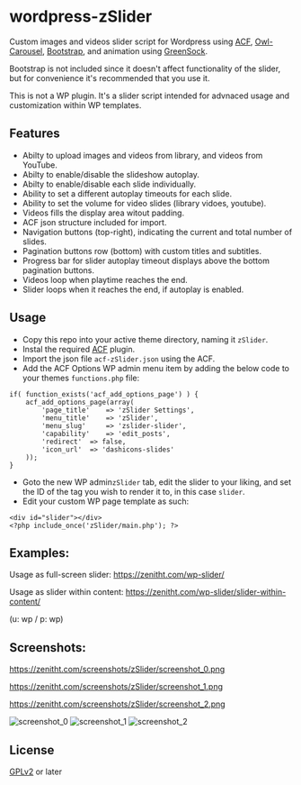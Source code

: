 # wordpress-zSlider
Custom images and videos slider script for Wordpress using [ACF](https://github.com/elliotcondon/acf), [Owl-Carousel](https://github.com/OwlCarousel2/OwlCarousel2), [Bootstrap](https://github.com/twbs/bootstrap), and animation using [GreenSock](https://github.com/greensock/GreenSock-JS).

Bootstrap is not included since it doesn't affect functionality of the slider, but for convenience it's recommended that you use it.

This is not a WP plugin. It's a slider script intended for advnaced usage and customization within WP templates.

## Features
- Abilty to upload images and videos from library, and videos from YouTube.
- Abilty to enable/disable the slideshow autoplay.
- Abilty to enable/disable each slide individually.
- Ability to set a different autoplay timeouts for each slide.
- Ability to set the volume for video slides (library vidoes, youtube).
- Videos fills the display area witout padding.
- ACF json structure included for import.
- Navigation buttons (top-right), indicating the current and total number of slides.
- Pagination buttons row (bottom) with custom titles and subtitles.
- Progress bar for slider autoplay timeout displays above the bottom pagination buttons.
- Videos loop when playtime reaches the end.
- Slider loops when it reaches the end, if autoplay is enabled.

## Usage
- Copy this repo into your active theme directory, naming it `zSlider`.
- Instal the required [ACF](https://github.com/elliotcondon/acf) plugin.
- Import the json file `acf-zSlider.json` using the ACF.
- Add the ACF Options WP admin menu item by adding the below code to your themes `functions.php` file:
```
if( function_exists('acf_add_options_page') ) {
	acf_add_options_page(array(
		'page_title' 	=> 'zSlider Settings',
		'menu_title'	=> 'zSlider',
		'menu_slug' 	=> 'zslider-slider',
		'capability'	=> 'edit_posts',
		'redirect'	=> false,
		'icon_url' 	=> 'dashicons-slides'
	));
}
```
- Goto the new WP admin`zSlider` tab, edit the slider to your liking, and set the ID of the tag you wish to render it to, in this case `slider`.
- Edit your custom WP page template as such:
```
<div id="slider"></div>
<?php include_once('zSlider/main.php'); ?>
```
## Examples:
Usage as full-screen slider: https://zenitht.com/wp-slider/

Usage as slider within content: https://zenitht.com/wp-slider/slider-within-content/

(u: wp / p: wp)


## Screenshots:
https://zenitht.com/screenshots/zSlider/screenshot_0.png

https://zenitht.com/screenshots/zSlider/screenshot_1.png

https://zenitht.com/screenshots/zSlider/screenshot_2.png

![screenshot_0](https://zenitht.com/screenshots/zSlider/screenshot_0.png)
![screenshot_1](https://zenitht.com/screenshots/zSlider/screenshot_1.png)
![screenshot_2](https://zenitht.com/screenshots/zSlider/screenshot_2.png)

## License
[GPLv2](http://www.gnu.org/licenses/gpl-2.0.html) or later
